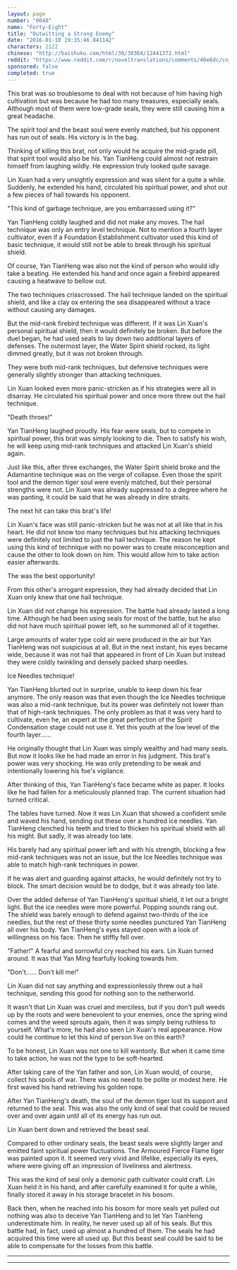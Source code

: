 ```yaml
---
layout: page
number: "0048"
name: "Forty-Eight"
title: "Outwitting a Strong Enemy"
date: "2016-01-10 19:35:46.841142"
characters: 2122
chinese: "http://baishuku.com/html/30/30364/12441372.html"
reddit: "https://www.reddit.com/r/noveltranslations/comments/40e6dc/cn_tempered_immortal_chapter_0048/"
sponsored: false
completed: true
---
```


This brat was so troublesome to deal with not because of him having high cultivation but was because he had too many treasures, especially seals. Although most of them were low-grade seals, they were still causing him a great headache.

The spirit tool and the beast soul were evenly matched, but his opponent has run out of seals. His victory is in the bag.

Thinking of killing this brat, not only would he acquire the mid-grade pill, that spirit tool would also be his. Yan TianHeng could almost not restrain himself from laughing wildly. He expression truly looked quite savage.

Lin Xuan had a very unsightly expression and was silent for a quite a while. Suddenly, he extended his hand, circulated his spiritual power, and shot out a few pieces of hail towards his opponent.

"This kind of garbage technique, are you embarrassed using it?"

Yan TianHeng coldly laughed and did not make any moves. The hail technique was only an entry level technique. Not to mention a fourth layer cultivator, even if a Foundation Establishment cultivator used this kind of basic technique, it would still not be able to break through his spiritual shield.

Of course, Yan TianHeng was also not the kind of person who would idly take a beating. He extended his hand and once again a firebird appeared causing a heatwave to bellow out.

The two techniques crisscrossed. The hail technique landed on the spiritual shield, and like a clay ox entering the sea disappeared without a trace without causing any damages.

But the mid-rank firebird technique was different. If it was Lin Xuan's personal spiritual shield, then it would definitely be broken. But before the duel began, he had used seals to lay down two additional layers of defenses. The outermost layer, the Water Spirit shield rocked, its light dimmed greatly, but it was not broken through.

They were both mid-rank techniques, but defensive techniques were generally slightly stronger than attacking techniques.

Lin Xuan looked even more panic-stricken as if his strategies were all in disarray. He circulated his spiritual power and once more threw out the hail technique.

"Death throes!"

Yan TianHeng laughed proudly. His fear were seals, but to compete in spiritual power, this brat was simply looking to die. Then to satisfy his wish, he will keep using mid-rank techniques and attacked Lin Xuan's shield again.

Just like this, after three exchanges, the Water Spirit shield broke and the Adamantine technique was on the verge of collapse. Even those the spirit tool and the demon tiger soul were evenly matched, but their personal strengths were not. Lin Xuan was already suppressed to a degree where he was panting, it could be said that he was already in dire straits.

The next hit can take this brat's life!

Lin Xuan's face was still panic-stricken but he was not at all like that in his heart. He did not know too many techniques but his attacking techniques were definitely not limited to just the hail technique. The reason he kept using this kind of technique with no power was to create misconception and cause the other to look down on him. This would allow him to take action easier afterwards.

The was the best opportunity!

From this other's arrogant expression, they had already decided that Lin Xuan only knew that one hail technique.

Lin Xuan did not change his expression. The battle had already lasted a long time. Although he had been using seals for most of the battle, but he also did not have much spiritual power left, so he summoned all of it together.

Large amounts of water type cold air were produced in the air but Yan TianHeng was not suspicious at all. But in the next instant, his eyes became wide, because it was not hail that appeared in front of Lin Xuan but instead they were coldly twinkling and densely packed sharp needles.

Ice Needles technique!

Yan TianHeng blurted out in surprise, unable to keep down his fear anymore. The only reason was that even though the Ice Needles technique was also a mid-rank technique, but its power was definitely not lower than that of high-rank techniques. The only problem as that it was very hard to cultivate, even he, an expert at the great perfection of the Spirit Condensation stage could not use it. Yet this youth at the low level of the fourth layer......

He originally thought that Lin Xuan was simply wealthy and had many seals. But now it looks like he had made an error in his judgment. This brat's power was very shocking. He was only pretending to be weak and intentionally lowering his foe's vigilance.

After thinking of this, Yan TianHeng's face became white as paper. It looks like he had fallen for a meticulously planned trap. The current situation had turned critical.

The tables have turned. Now it was Lin Xuan that showed a confident smile and waved his hand, sending out these over a hundred ice needles. Yan TianHeng clenched his teeth and tried to thicken his spiritual shield with all his might. But sadly, it was already too late.

His barely had any spiritual power left and with his strength, blocking a few mid-rank techniques was not an issue, but the Ice Needles technique was able to match high-rank techniques in power.

If he was alert and guarding against attacks, he would definitely not try to block. The smart decision would be to dodge, but it was already too late.

Over the added defense of Yan TianHeng's spiritual shield, it let out a bright light. But the ice needles were more powerful. Popping sounds rang out. The shield was barely enough to defend against two-thirds of the ice needles, but the rest of these thirty some needles punctured Yan TianHeng all over his body. Yan TianHeng's eyes stayed open with a look of willingness on his face. Then he stiffly fell over.

"Father!" A fearful and sorrowful cry reached his ears. Lin Xuan turned around. It was that Yan Ming fearfully looking towards him.

"Don't...... Don't kill me!"

Lin Xuan did not say anything and expressionlessly threw out a hail technique, sending this good for nothing son to the netherworld.

It wasn't that Lin Xuan was cruel and merciless, but if you don't pull weeds up by the roots and were benevolent to your enemies, once the spring wind comes and the weed sprouts again, then it was simply being ruthless to yourself. What's more, he had also seen Lin Xuan's real appearance. How could he continue to let this kind of person live on this earth?

To be honest, Lin Xuan was not one to kill wantonly. But when it came time to take action, he was not the type to be soft-hearted.

After taking care of the Yan father and son, Lin Xuan would, of course, collect his spoils of war. There was no need to be polite or modest here. He first waved his hand retrieving his golden rope.

After Yan TianHeng's death, the soul of the demon tiger lost its support and returned to the seal. This was also the only kind of seal that could be reused over and over again until all of its energy has run out.

Lin Xuan bent down and retrieved the beast seal.

Compared to other ordinary seals, the beast seals were slightly larger and emitted faint spiritual power fluctuations. The Armoured Fierce Flame tiger was painted upon it. It seemed very vivid and lifelike, especially its eyes, where were giving off an impression of liveliness and alertness.

This was the kind of seal only a demonic path cultivator could craft. Lin Xuan held it in his hand, and after carefully examined it for quite a while, finally stored it away in his storage bracelet in his bosom.

Back then, when he reached into his bosom for more seals yet pulled out nothing was also to deceive Yan TianHeng and to let Yan TianHeng underestimate him. In reality, he never used up all of his seals. But this battle had, in fact, used up almost a hundred of them. The seals he had acquired this time were all used up. But this beast seal could be said to be able to compensate for the losses from this battle.

- - -
- - -

